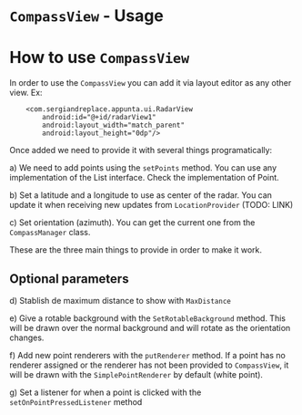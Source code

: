 # `CompassView` - Usage

# How to use `CompassView` #

In order to use the `CompassView` you can add it via layout editor as any other view. Ex:
```
    <com.sergiandreplace.appunta.ui.RadarView
        android:id="@+id/radarView1"
        android:layout_width="match_parent"
        android:layout_height="0dp"/>
```
Once added we need to provide it with several things programatically:

a) We need to add points using the `setPoints` method. You can use any implementation of the List interface. Check the implementation of Point.

b) Set a latitude and a longitude to use as center of the radar. You can update it when receiving new updates from `LocationProvider` (TODO: LINK)

c) Set orientation (azimuth). You can get the current one from the `CompassManager` class.

These are the three main things to provide in order to make it work.

## Optional parameters ##

d) Stablish de maximum distance to show with `MaxDistance`

e) Give a rotable background with the `SetRotableBackground` method. This will be drawn over the normal background and will rotate as the orientation changes.

f) Add new point renderers with the `putRenderer` method. If a point has no renderer assigned or the renderer has not been provided to `CompassView`, it will be drawn with the `SimplePointRenderer` by default (white point).

g) Set a listener for when a point is clicked with the `setOnPointPressedListener` method